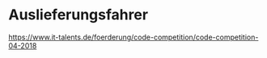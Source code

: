 # Auslieferungsfahrer
https://www.it-talents.de/foerderung/code-competition/code-competition-04-2018
